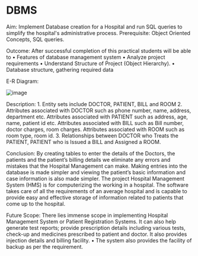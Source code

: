 # DBMS

Aim: 
Implement Database creation for a Hospital and run SQL queries to simplify the hospital's administrative process.
Prerequisite: Object Oriented Concepts, SQL queries.

Outcome: 
After successful completion of this practical students will be able to
•	Features of database management system 
•	Analyze project requirements
•	Understand Structure of Project (Object Hierarchy).
•	Database structure, gathering required data 

E-R Diagram:


![image](https://user-images.githubusercontent.com/29852735/114341470-7cac1d00-9b77-11eb-8aa1-cb726c1b54c8.png)
 
Description: 1. Entity sets include DOCTOR, PATIENT, BILL and ROOM
2. Attributes associated with DOCTOR such as phone number, name, address, department etc. Attributes associated with PATIENT such as address, age, name, patient id etc. Attributes associated with BILL such as Bill number, doctor charges, room charges. Attributes associated with ROOM such as room type, room id.
3. Relationships between DOCTOR who Treats the PATIENT, PATIENT who is Issued a BILL and Assigned a ROOM.

Conclusion: 
By creating tables to enter the details of the Doctors, the patients and the patient’s billing details we eliminate any errors and mistakes that the Hospital Management can make. Making entries into the database is made simpler and viewing the patient’s basic information and case information is also made simpler.
The project Hospital Management System (HMS) is for
computerizing the working in a hospital. The software
takes care of all the requirements of an average
hospital and is capable to provide easy and effective
storage of information related to patients that come up
to the hospital.

Future Scope: 
There lies immense scope in implementing Hospital Management System or Patient Registration Systems.  It can also help generate test reports; provide prescription details
including various tests, check-up and medicines
prescribed to patient and doctor. It also provides
injection details and billing facility.
• The system also provides the facility of backup as per
the requirement.
